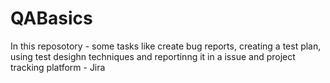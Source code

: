 # QABasics

In this reposotory - some tasks like create bug reports, creating a test plan, using test desighn techniques and reportinng it in a issue and project tracking platform - Jira
